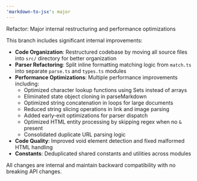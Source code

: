 ```yaml
---
'markdown-to-jsx': major
---
```


Refactor: Major internal restructuring and performance optimizations

This branch includes significant internal improvements:

- **Code Organization**: Restructured codebase by moving all source files into `src/` directory for better organization
- **Parser Refactoring**: Split inline formatting matching logic from `match.ts` into separate `parse.ts` and `types.ts` modules
- **Performance Optimizations**: Multiple performance improvements including:
  - Optimized character lookup functions using Sets instead of arrays
  - Eliminated state object cloning in parseMarkdown
  - Optimized string concatenation in loops for large documents
  - Reduced string slicing operations in link and image parsing
  - Added early-exit optimizations for parser dispatch
  - Optimized HTML entity processing by skipping regex when no `&` present
  - Consolidated duplicate URL parsing logic
- **Code Quality**: Improved void element detection and fixed malformed HTML handling
- **Constants**: Deduplicated shared constants and utilities across modules

All changes are internal and maintain backward compatibility with no breaking API changes.
